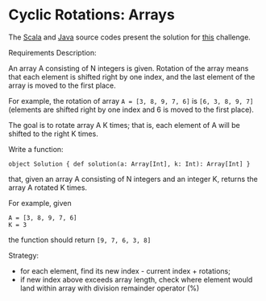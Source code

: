 # Cyclic Rotations: Arrays

The [Scala](../../../src/onscala/codility/arrays/CyclicRotations.scala) and [Java](../../../src/onjava/codility/arrays/CyclicRotations.java) source codes present the solution for [this](https://app.codility.com/programmers/lessons/2-arrays/cyclic_rotation/) challenge.



Requirements Description:

An array A consisting of N integers is given. Rotation of the array means that each element is shifted right by one index, and the last element of the array is moved to the first place. 

For example, the rotation of array 
`A = [3, 8, 9, 7, 6]` is `[6, 3, 8, 9, 7]`
(elements are shifted right by one index and 6 is moved to the first place).

The goal is to rotate array A K times; that is, each element of A will be shifted to the right K times.

Write a function:

`object Solution { def solution(a: Array[Int], k: Int): Array[Int] }`

that, given an array A consisting of N integers and an integer K, returns the array A rotated K times.

For example, given

    A = [3, 8, 9, 7, 6]
    K = 3
the function should return `[9, 7, 6, 3, 8]`

Strategy:
 - for each element, find its new index - current index + rotations;
 - if new index above exceeds array length, check where element would land within array with division remainder operator (%)